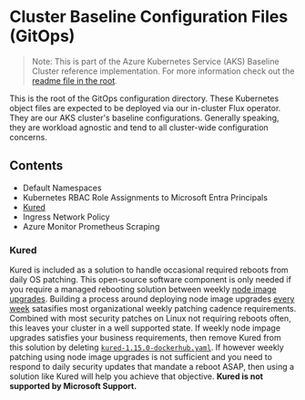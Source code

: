 # Cluster Baseline Configuration Files (GitOps)

> Note: This is part of the Azure Kubernetes Service (AKS) Baseline Cluster reference implementation. For more information check out the [readme file in the root](../README.md).

This is the root of the GitOps configuration directory. These Kubernetes object files are expected to be deployed via our in-cluster Flux operator. They are our AKS cluster's baseline configurations. Generally speaking, they are workload agnostic and tend to all cluster-wide configuration concerns.

## Contents

* Default Namespaces
* Kubernetes RBAC Role Assignments to Microsoft Entra Principals
* [Kured](#kured)
* Ingress Network Policy
* Azure Monitor Prometheus Scraping


### Kured

Kured is included as a solution to handle occasional required reboots from daily OS patching. This open-source software component is only needed if you require a managed rebooting solution between weekly [node image upgrades](https://docs.microsoft.com/azure/aks/node-image-upgrade). Building a process around deploying node image upgrades [every week](https://github.com/Azure/AKS/releases) satasifies most organizational weekly patching cadence requirements. Combined with most security patches on Linux not requiring reboots often, this leaves your cluster in a well supported state. If weekly node impage upgrades satisfies your business requirements, then remove Kured from this solution by deleting [`kured-1.15.0-dockerhub.yaml`](./kured-1.15.0-dockerhub.yaml). If however weekly patching using node image upgrades is not sufficient and you need to respond to daily security updates that mandate a reboot ASAP, then using a solution like Kured will help you achieve that objective. **Kured is not supported by Microsoft Support.**
